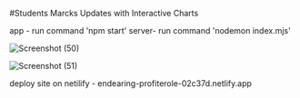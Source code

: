 #Students Marcks Updates with Interactive Charts

app   - run command 'npm start'
server- run command 'nodemon index.mjs'

![Screenshot (50)](https://github.com/mayurmahadik20/chart_task/assets/138486590/e8b3e447-9748-48f8-b2a9-2a119276437b)

![Screenshot (51)](https://github.com/mayurmahadik20/chart_task/assets/138486590/655f8dd0-98ca-4d39-8312-8165cb076b76)

deploy site on netilify - endearing-profiterole-02c37d.netlify.app
